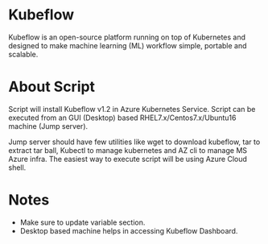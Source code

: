# Kubeflow
Kubeflow is an open-source platform running on top of Kubernetes and designed to make machine learning (ML) workflow simple, portable and scalable.

# About Script
Script will install Kubeflow v1.2 in Azure Kubernetes Service. Script can be executed from an GUI (Desktop) based RHEL7.x/Centos7.x/Ubuntu16 machine (Jump server). 

Jump server should have few utilities like wget to download kubeflow, tar to extract tar ball, Kubectl to manage kubernetes and AZ cli to manage MS Azure infra. 
The easiest way to execute script will be using Azure Cloud shell. 

# Notes
- Make sure to update variable section.  
- Desktop based machine helps in accessing Kubeflow Dashboard. 
